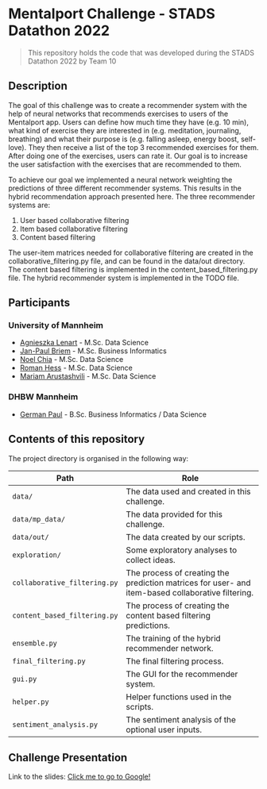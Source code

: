 # Mentalport Challenge - STADS Datathon 2022

> This repository holds the code that was developed during the STADS Datathon 2022 by Team 10


## Description

The goal of this challenge was to create a recommender system with the help of neural networks that recommends exercises
to users of the Mentalport app. Users can define how much time they have (e.g. 10 min), what kind of exercise they are 
interested in (e.g. meditation, journaling, breathing) and what their purpose is (e.g. falling asleep, energy boost, 
self-love). They then receive a list of the top 3 recommended exercises for them. After doing one of the exercises, 
users can rate it.  Our goal is to increase the user satisfaction with the exercises that are recommended to them.

To achieve our goal we implemented a neural network weighting the predictions of three different recommender systems. 
This results in the hybrid recommendation approach presented here. The three recommender systems are:

1. User based collaborative filtering
2. Item based collaborative filtering
3. Content based filtering

The user-item matrices needed for collaborative filtering are created in the collaborative_filtering.py file, and can be 
found in the data/out directory.
The content based filtering is implemented in the content_based_filtering.py file.
The hybrid recommender system is implemented in the TODO file.


## Participants

### University of Mannheim

* [Agnieszka Lenart](https://github.com/agnieszkalenart) - M.Sc. Data Science
* [Jan-Paul Briem](https://github.com/jpbriem) - M.Sc. Business Informatics
* [Noel Chia](https://github.com/HelloNoel) - M.Sc. Data Science
* [Roman Hess](https://github.com/romanhess98) - M.Sc. Data Science
* [Mariam Arustashvili](https://github.com/marusta) - M.Sc. Data Science

### DHBW Mannheim

* [German Paul](https://github.com/GermanPaul12) - B.Sc. Business Informatics / Data Science


## Contents of this repository

The project directory is organised in the following way:

| Path                      | Role                                         |
|---------------------------|----------------------------------------------|
| `data/`                   | The data used and created in this challenge.  |
| `data/mp_data/`           | The data provided for this challenge.            |
| `data/out/`               | The data created by our scripts.                 |
| `exploration/`             | Some exploratory analyses to collect ideas.   | 
| `collaborative_filtering.py`  | The process of creating the prediction matrices for user- and item-based collaborative filtering. |
| `content_based_filtering.py`  | The process of creating the content based filtering predictions. |
| `ensemble.py`             | The training of the hybrid recommender network. |
| `final_filtering.py`     | The final filtering process.                  |
| `gui.py`                 | The GUI for the recommender system.           |
| `helper.py`             | Helper functions used in the scripts.         |
| `sentiment_analysis.py`  | The sentiment analysis of the optional user inputs.  |


## Challenge Presentation

Link to the slides:
[Click me to go to Google!](https://docs.google.com/presentation/d/1AOAqVjP8nUAjZEilxWySRqGeFr_6f_skcO2XScr3AaE/edit#slide=id.gd251bb473_0_600)

